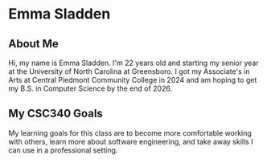 # Emma Sladden

## About Me
Hi, my name is Emma Sladden. I'm 22 years old and starting my senior year at the University of North Carolina at Greensboro. I got my Associate's in Arts at Central Piedmont Community College in 2024 and am hoping to get my B.S. in Computer Science by the end of 2026.

## My CSC340 Goals
My learning goals for this class are to become more comfortable working with others, learn more about software engineering, and take away skills I can use in a professional setting.